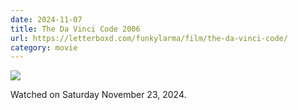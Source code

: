 ```yaml
---
date: 2024-11-07
title: The Da Vinci Code 2006
url: https://letterboxd.com/funkylarma/film/the-da-vinci-code/
category: movie
---
```


![](https://a.ltrbxd.com/resized/sm/upload/z4/t4/e8/sa/3hM1jR5zoee8h9sV5IxmcFt0gbZ-0-600-0-900-crop.jpg?v=fbb523bbbd)

Watched on Saturday November 23, 2024.
